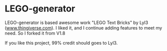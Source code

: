 # LEGO-generator
LEGO-generator is based awesome work "LEGO Text Bricks" by Lyl3 (www.thingiverse.com).
I liked it, and I continue adding features to meet my need. So I forked it from V1.8

If you like this project, 99% credit should goes to Lyl3.
